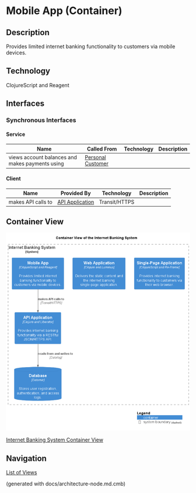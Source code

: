 # Mobile App (Container)
## Description
Provides limited internet banking functionality to customers via mobile devices.

## Technology
ClojureScript and Reagent


## Interfaces

### Synchronous Interfaces

#### Service
| Name | Called From | Technology | Description |
|---|---|---|---|
| views account balances and makes payments using | [Personal Customer](../../../mybank/personal-customer.md) |  |  |

#### Client
| Name | Provided By | Technology | Description |
|---|---|---|---|
| makes API calls to | [API Application](../../../mybank/digital-banking/internet-banking-system/api-application.md) | Transit/HTTPS |  |

## Container View
![Container View of the Internet Banking System](../../../mybank/digital-banking/internet-banking-system/container-view.png)

[Internet Banking System Container View](../../../mybank/digital-banking/internet-banking-system/container-view.md)


## Navigation
[List of Views](../../../views.md)

(generated with docs/architecture-node.md.cmb)
